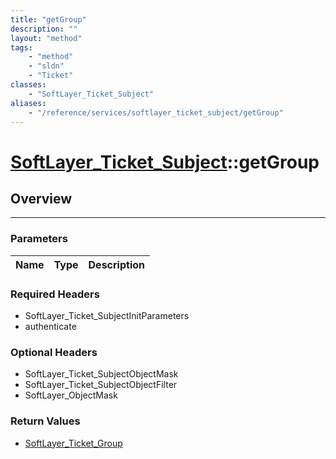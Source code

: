 ```yaml
---
title: "getGroup"
description: ""
layout: "method"
tags:
    - "method"
    - "sldn"
    - "Ticket"
classes:
    - "SoftLayer_Ticket_Subject"
aliases:
    - "/reference/services/softlayer_ticket_subject/getGroup"
---
```

# [SoftLayer_Ticket_Subject](/reference/services/SoftLayer_Ticket_Subject)::getGroup





## Overview 


-----

### Parameters 
|Name | Type | Description |
| --- | --- | --- |


### Required Headers
* SoftLayer_Ticket_SubjectInitParameters
* authenticate


### Optional Headers
* SoftLayer_Ticket_SubjectObjectMask
* SoftLayer_Ticket_SubjectObjectFilter
* SoftLayer_ObjectMask

### Return Values
* <a href='/reference/datatypes/SoftLayer_Ticket_Group'>SoftLayer_Ticket_Group </a>




